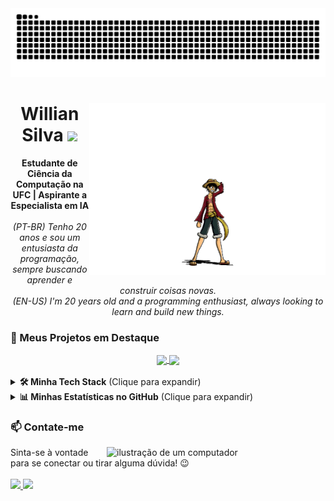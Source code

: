 <img src="https://github.com/WillianSilva51/WillianSilva51/blob/output/github-contribution-grid-snake.svg" alt="Snake animation">

<div align="center">
<img align="right" height="275px" src="https://github.com/WillianSilva51/WillianSilva51/blob/main/assets/luffy.gif" alt="Luffy GIF">

<h1>
Willian Silva
<img src="https://images.emojiterra.com/google/noto-emoji/animated-emoji/1f525.gif" width="40px">
</h1>

<p>
<b>Estudante de Ciência da Computação na UFC | Aspirante a Especialista em IA</b>
<br><br>
<i>(PT-BR) Tenho 20 anos e sou um entusiasta da programação, sempre buscando aprender e construir coisas novas.</i>
<br>
<i>(EN-US) I'm 20 years old and a programming enthusiast, always looking to learn and build new things.</i>
</p>
</div>

### 🚀 Meus Projetos em Destaque

<div align="center">
<a href="https://github.com/WillianSilva51/Dictionary" target="_blank">
  <img align="center" src="https://github-readme-stats.vercel.app/api/pin/?username=WillianSilva51&repo=Dictionary&theme=codeSTACKr" />
</a>
<a href="https://github.com/WillianSilva51/TermuxAssistant" target="_blank">
  <img align="center" src="https://github-readme-stats.vercel.app/api/pin/?username=WillianSilva51&repo=TermuxAssistant&theme=codeSTACKr" />
</a>
</div>

<br>

<details>
<summary><b>🛠️ Minha Tech Stack</b> (Clique para expandir)</summary>
<br>

<h4>👨‍💻 Linguagens</h4>
<p>
  
  [![My Skills](https://skillicons.dev/icons?i=java,spring,python,c,cpp,haskell)](https://skillicons.dev)

</p>

<h4>⚙️ Ferramentas & Plataformas</h4>
<p>
  
  [![My Skills](https://skillicons.dev/icons?i=vscode,idea,linux,windows,git,github,notion,docker,postgres)](https://skillicons.dev)

</p>

<h4>🌱 Atualmente Aprendendo</h4>
<p>
  
  [![My Skills](https://skillicons.dev/icons?i=spring,docker,postgres,bash)](https://skillicons.dev)

</p>
</details>

<details>
<summary><b>📊 Minhas Estatísticas no GitHub</b> (Clique para expandir)</summary>
<br>
  <div align="center">
    <img loading="lazy" src="https://github-readme-stats.vercel.app/api?username=WillianSilva51&theme=codeSTACKr&show_icons=true&include_all_commits=true&count_private=true" alt="Estatísticas do Github"/>
    <img loading="lazy" height="180px" src="https://github-readme-stats.vercel.app/api/top-langs/?username=WillianSilva51&layout=compact&langs_count=7&theme=codeSTACKr" alt="Linguagens mais usadas"/>
    <img loading="lazy" src="https://github-readme-streak-stats.herokuapp.com/?user=WillianSilva51&theme=codeSTACKr&hide_border=false" alt="Sequência de Contribuições no GitHub"/>
  </div>
</details>

### 📫 Contate-me
<img loading="lazy" src="https://raw.githubusercontent.com/MicaelliMedeiros/micaellimedeiros/master/image/computer-illustration.png" alt="ilustração de um computador" min-width="350px" max-width="350px" width="350px" align="right">
<p>
Sinta-se à vontade para se conectar ou tirar alguma dúvida! 😉
<br><br>
<a href="mailto:antonio.willian051@gmail.com" target="_blank">
<img loading="lazy" height="50px" src="https://img.shields.io/badge/Gmail-D14836?style=for-the-badge&logo=gmail&logoColor=white" target="_blank">
</a>
<a href="https://www.linkedin.com/in/willian-silva01/" target="_blank">
<img loading="lazy" height="50px" src="https://img.shields.io/badge/LinkedIn-0077B5?style=for-the-badge&logo=linkedin&logoColor=white" target="_blank">
</a>
</p>
